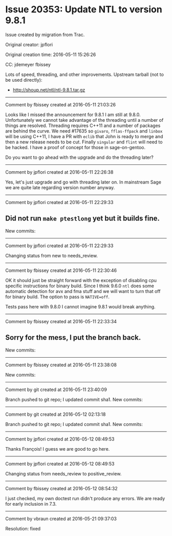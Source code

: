 # Issue 20353: Update NTL to version 9.8.1

Issue created by migration from Trac.

Original creator: jpflori

Original creation time: 2016-05-11 15:26:26

CC:  jdemeyer fbissey

Lots of speed, threading, and other improvements.
Upstream tarball (not to be used directly):
* http://shoup.net/ntl/ntl-9.8.1.tar.gz


---

Comment by fbissey created at 2016-05-11 21:03:26

Looks like I missed the announcement for 9.8.1 I am still at 9.8.0. Unfortunately we cannot take advantage of the threading until a number of things are resolved. Threading requires C++11 and a number of packages are behind the curve.
We need #17635 so `givaro`, `fflas-ffpack` and `linbox` will be using C++11, I have a PR with `eclib` that John is ready to merge and then a new release needs to be cut. Finally `singular` and `flint` will need to be hacked. I have a proof of concept for those in sage-on-gentoo.

Do you want to go ahead with the upgrade and do the threading later?


---

Comment by jpflori created at 2016-05-11 22:26:38

Yes, let's just upgrade and go with threading later on.
In mainstream Sage we are quite late regarding version number anyway.


---

Comment by jpflori created at 2016-05-11 22:29:33

Did not run `make ptestlong` yet but it builds fine.
----
New commits:


---

Comment by jpflori created at 2016-05-11 22:29:33

Changing status from new to needs_review.


---

Comment by fbissey created at 2016-05-11 22:30:46

OK it should just be straight forward with the exception of disabling cpu specific instructions for binary build. Since I think 9.6.0 `ntl` does some automatic detection for avx and fma stuff and we will want to turn that off for binary build. The option to pass is `NATIVE=off`.

Tests pass here with 9.8.0 I cannot imagine 9.8.1 would break anything.


---

Comment by fbissey created at 2016-05-11 22:33:34

Sorry for the mess, I put the branch back.
----
New commits:


---

Comment by fbissey created at 2016-05-11 23:38:08

New commits:


---

Comment by git created at 2016-05-11 23:40:09

Branch pushed to git repo; I updated commit sha1. New commits:


---

Comment by git created at 2016-05-12 02:13:18

Branch pushed to git repo; I updated commit sha1. New commits:


---

Comment by jpflori created at 2016-05-12 08:49:53

Thanks François!
I guess we are good to go here.


---

Comment by jpflori created at 2016-05-12 08:49:53

Changing status from needs_review to positive_review.


---

Comment by fbissey created at 2016-05-12 08:54:32

I just checked, my own doctest run didn't produce any errors. We are ready for early inclusion in 7.3.


---

Comment by vbraun created at 2016-05-21 09:37:03

Resolution: fixed
